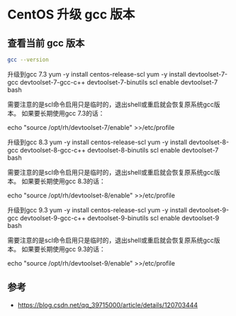 # CentOS 升级 gcc 版本

## 查看当前 gcc 版本

```sh
gcc --version
```

升级到gcc 7.3
yum -y install centos-release-scl 
yum -y install devtoolset-7-gcc devtoolset-7-gcc-c++ devtoolset-7-binutils 
scl enable devtoolset-7 bash

需要注意的是scl命令启用只是临时的，退出shell或重启就会恢复原系统gcc版本。
如果要长期使用gcc 7.3的话：

echo "source /opt/rh/devtoolset-7/enable" >>/etc/profile

升级到gcc 8.3
yum -y install centos-release-scl 
yum -y install devtoolset-8-gcc devtoolset-8-gcc-c++ devtoolset-8-binutils 
scl enable devtoolset-7 bash

需要注意的是scl命令启用只是临时的，退出shell或重启就会恢复原系统gcc版本。
如果要长期使用gcc 8.3的话：

echo "source /opt/rh/devtoolset-8/enable" >>/etc/profile

升级到gcc 9.3
yum -y install centos-release-scl 
yum -y install devtoolset-9-gcc devtoolset-9-gcc-c++ devtoolset-9-binutils 
scl enable devtoolset-9 bash

需要注意的是scl命令启用只是临时的，退出shell或重启就会恢复原系统gcc版本。
如果要长期使用gcc 9.3的话：

echo "source /opt/rh/devtoolset-9/enable" >>/etc/profile

## 参考

- https://blog.csdn.net/qq_39715000/article/details/120703444
